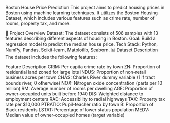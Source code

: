 Boston House Price Prediction
This project aims to predict housing prices in Boston using machine learning techniques. It utilizes the Boston Housing Dataset, which includes various features such as crime rate, number of rooms, property tax, and more.

📌 Project Overview
Dataset: The dataset consists of 506 samples with 13 features describing different aspects of housing in Boston.
Goal: Build a regression model to predict the median house price.
Tech Stack: Python, NumPy, Pandas, Scikit-learn, Matplotlib, Seaborn.
📊 Dataset Description
The dataset includes the following features:

Feature	Description
CRIM:	Per capita crime rate by town
ZN:	Proportion of residential land zoned for large lots
INDUS:	Proportion of non-retail business acres per town
CHAS:	Charles River dummy variable (1 if tract bounds river, 0 otherwise)
NOX:	Nitrogen oxide concentration (parts per 10 million)
RM:	Average number of rooms per dwelling
AGE:	Proportion of owner-occupied units built before 1940
DIS:	Weighted distance to employment centers
RAD:	Accessibility to radial highways
TAX:	Property tax rate per $10,000
PTRATIO:	Pupil-teacher ratio by town
B:	Proportion of Black residents
LSTAT:	Percentage of lower status population
MEDV:	Median value of owner-occupied homes (target variable)
